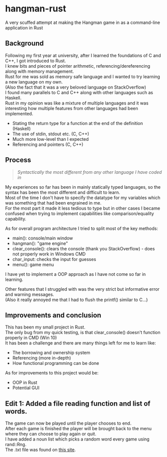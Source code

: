 # hangman-rust
A very scuffed attempt at making the Hangman game in as a command-line application in Rust

## Background
Following my first year at university, after I learned the foundations of C and C++, I got introduced to Rust.   
I knew bits and pieces of pointer arithmetic, referencing/dereferencing along with memory management.  
Rust for me was sold as memory safe language and I wanted to try learning a new language on my own.  
(Also the fact that it was a very beloved language on StackOverflow)  
I found many parallels to C and C++ along with other languages such as Haskell.   
Rust in my opinion was like a mixture of multiple languages and it was interesting how multiple features from other languages had been implemented.  
- Stating the return type for a function at the end of the definition (Haskell)
- The use of stdin, stdout etc. (C, C++)
- Much more low-level than I expected
- Referencing and pointers (C, C++)

## Process
> *Syntactically the most different from any other language I have coded in*

My experiences so far has been in mainly statically typed languages, so the syntax has been the most different and difficult to learn.  
Most of the time I don't have to specify the datatype for my variables which was something that had been engrained in me.   
For the most part it made it less tedious to type but in other cases I became confused when trying to implement capabilities like comparison/equality capability.  

As for overall program architecture I tried to split most of the key methods:
- main(): console/main window
- hangman(): "game engine"
- clear_console(): clears the console (thank you StackOverflow) - does not properly work in Windows CMD
- char_input: checks the input for guesses
- menu(): game menu

I have yet to implement a OOP approach as I have not come so far in learning.  

Other features that I struggled with was the very strict but informative error and warning messages.  
(Also it really annoyed me that I had to flush the printf() similar to C...)

## Improvements and conclusion
This has been my small project in Rust.  
The only bug from my quick testing, is that clear_console() doesn't function properly in CMD (Win 10)  
It has been a challenge and there are many things left for me to learn like:
- The borrowing and ownership system
- Referencing (more in-depth)
- How functional programming can be done  

As for improvements to this project would be:
- OOP in Rust
- Potential GUI

## Edit 1: Added a file reading function and list of words.  
The game can now be played until the player chooses to end.   
After each game is finished the player will be brought back to the menu where they can choose to play again or quit.  
I have added a noun list which picks a random word every game using rand::Rng.  
The .txt file was found on [this site](http://www.desiquintans.com/nounlist).  

